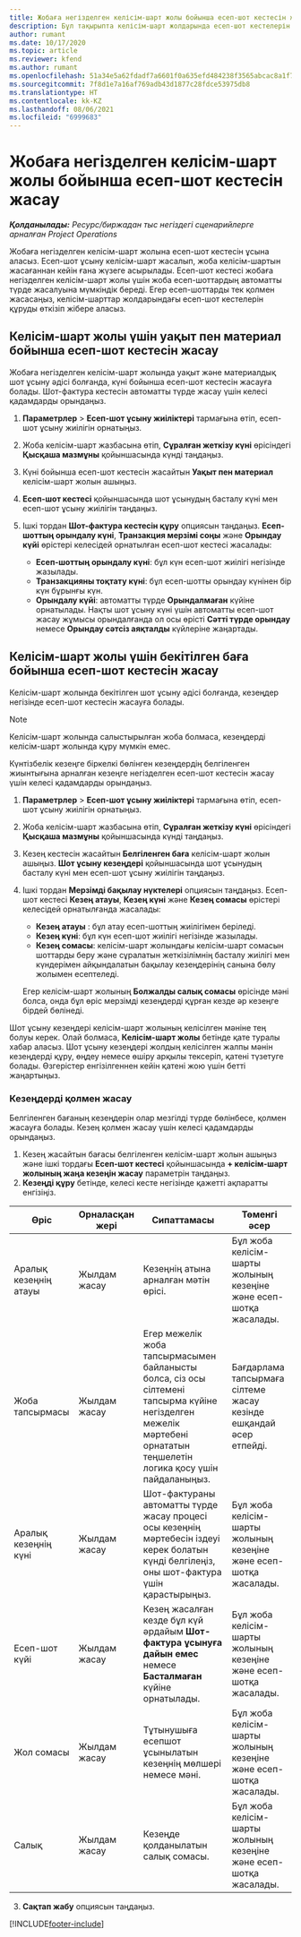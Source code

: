 ```yaml
---
title: Жобаға негізделген келісім-шарт жолы бойынша есеп-шот кестесін жасау
description: Бұл тақырыпта келісім-шарт жолдарында есеп-шот кестелерін және кезеңдерді құру жолдары туралы ақпарат берілген.
author: rumant
ms.date: 10/17/2020
ms.topic: article
ms.reviewer: kfend
ms.author: rumant
ms.openlocfilehash: 51a34e5a62fdadf7a6601f0a635efd484238f3565abcac8a1f7de3d49cebf23e
ms.sourcegitcommit: 7f8d1e7a16af769adb43d1877c28fdce53975db8
ms.translationtype: HT
ms.contentlocale: kk-KZ
ms.lasthandoff: 08/06/2021
ms.locfileid: "6999683"
---
```

# <a name="create-an-invoice-schedule-on-a-project-based-contract-line"></a>Жобаға негізделген келісім-шарт жолы бойынша есеп-шот кестесін жасау 

_**Қолданылады:** Ресурс/биржадан тыс негіздегі сценарийлерге арналған Project Operations_

Жобаға негізделген келісім-шарт жолына есеп-шот кестесін ұсына аласыз. Есеп-шот ұсыну келісім-шарт жасалып, жоба келісім-шартын жасағаннан кейін ғана жүзеге асырылады. Есеп-шот кестесі жобаға негізделген келісім-шарт жолы үшін жоба есеп-шоттардың автоматты түрде жасалуына мүмкіндік береді. Егер есеп-шоттарды тек қолмен жасасаңыз, келісім-шарттар жолдарындағы есеп-шот кестелерін құруды өткізіп жібере аласыз.

## <a name="create-a-time-and-material-invoice-schedule-for-a-contract-line"></a>Келісім-шарт жолы үшін уақыт пен материал бойынша есеп-шот кестесін жасау

Жобаға негізделген келісім-шарт жолында уақыт және материалдық шот ұсыну әдісі болғанда, күні бойынша есеп-шот кестесін жасауға болады. Шот-фактура кестесін автоматты түрде жасау үшін келесі қадамдарды орындаңыз.

1. **Параметрлер** > **Есеп-шот ұсыну жиіліктері** тармағына өтіп, есеп-шот ұсыну жиілігін орнатыңыз.
2. Жоба келісім-шарт жазбасына өтіп, **Сұралған жеткізу күні** өрісіндегі **Қысқаша мазмұны** қойыншасында күнді таңдаңыз.
3. Күні бойынша есеп-шот кестесін жасайтын **Уақыт пен материал** келісім-шарт жолын ашыңыз. 
4. **Есеп-шот кестесі** қойыншасында шот ұсынудың басталу күні мен есеп-шот ұсыну жиілігін таңдаңыз.
5. Ішкі тордан **Шот-фактура кестесін құру** опциясын таңдаңыз. **Есеп-шоттың орындалу күні**, **Транзакция мерзімі соңы** және **Орындау күйі** өрістері келесідей орнатылған есеп-шот кестесі жасалады:

    - **Есеп-шоттың орындалу күні**: бұл күн есеп-шот жиілігі негізінде жазылады.
    - **Транзакцияны тоқтату күні**: бұл есеп-шотты орындау күнінен бір күн бұрынғы күн.
    - **Орындалу күйі**: автоматты түрде **Орындалмаған** күйіне орнатылады. Нақты шот ұсыну күні үшін автоматты есеп-шот жасау жұмысы орындалғанда ол осы өрісті **Сәтті түрде орындау** немесе **Орындау сәтсіз аяқталды** күйлеріне жаңартады.

## <a name="create-a-fixed-price-invoice-schedule-for-a-contract-line"></a>Келісім-шарт жолы үшін бекітілген баға бойынша есеп-шот кестесін жасау

Келісім-шарт жолында бекітілген шот ұсыну әдісі болғанда, кезеңдер негізінде есеп-шот кестесін жасауға болады. 

> [!NOTE]
> Келісім-шарт жолында салыстырылған жоба болмаса, кезеңдерді келісім-шарт жолында құру мүмкін емес.

Күнтізбелік кезеңге біркелкі бөлінген кезеңдердің белгіленген жиынтығына арналған кезеңге негізделген есеп-шот кестесін жасау үшін келесі қадамдарды орындаңыз.

1. **Параметрлер** > **Есеп-шот ұсыну жиіліктері** тармағына өтіп, есеп-шот ұсыну жиілігін орнатыңыз.
2. Жоба келісім-шарт жазбасына өтіп, **Сұралған жеткізу күні** өрісіндегі **Қысқаша мазмұны** қойыншасында күнді таңдаңыз.
3. Кезең кестесін жасайтын **Белгіленген баға** келісім-шарт жолын ашыңыз. **Шот ұсыну кезеңдері** қойыншасында шот ұсынудың басталу күні мен есеп-шот ұсыну жиілігін таңдаңыз. 
4. Ішкі тордан **Мерзімді бақылау нүктелері** опциясын таңдаңыз. Есеп-шот кестесі **Кезең атауы**, **Кезең күні** және **Кезең сомасы** өрістері келесідей орнатылғанда жасалады:

    - **Кезең атауы** : бұл атау есеп-шоттың жиілігімен беріледі.
    - **Кезең күні**: бұл күн есеп-шот жиілігі негізінде жазылады.
    - **Кезең сомасы**: келісім-шарт жолындағы келісім-шарт сомасын шоттарды беру және сұралатын жеткізілімнің басталу жиілігі мен күндерімен айқындалатын бақылау кезеңдерінің санына бөлу жолымен есептеледі.

    Егер келісім-шарт жолының **Болжалды салық сомасы** өрісінде мәні болса, онда бұл өріс мерзімді кезеңдерді құрған кезде әр кезеңге бірдей бөлінеді.

Шот ұсыну кезеңдері келісім-шарт жолының келісілген мәніне тең болуы керек. Олай болмаса, **Келісім-шарт жолы** бетінде қате туралы хабар аласыз. Шот ұсыну кезеңдері жолдың келісілген жалпы мәнін кезеңдерді құру, өңдеу немесе өшіру арқылы тексеріп, қатені түзетуге болады. Өзгерістер енгізілгеннен кейін қатені жою үшін бетті жаңартыңыз.

### <a name="manually-create-milestones"></a>Кезеңдерді қолмен жасау

Белгіленген бағаның кезеңдерін олар мезгілді түрде бөлінбесе, қолмен жасауға болады. Кезең қолмен жасау үшін келесі қадамдарды орындаңыз.

1. Кезең жасайтын бағасы белгіленген келісім-шарт жолын ашыңыз және ішкі тордағы **Есеп-шот кестесі** қойыншасында **+ келісім-шарт жолының жаңа кезеңін жасау** параметрін таңдаңыз. 
2. **Кезеңді құру** бетінде, келесі кесте негізінде қажетті ақпаратты енгізіңіз.

| Өріс | Орналасқан жері | Сипаттамасы | Төменгі әсер |
| --- | --- | --- | --- |
| Аралық кезеңнің атауы | Жылдам жасау | Кезеңнің атына арналған мәтін өрісі. | Бұл жоба келісім-шарты жолының кезеңіне және есеп-шотқа жасалады. |
| Жоба тапсырмасы | Жылдам жасау | Егер межелік жоба тапсырмасымен байланысты болса, сіз осы сілтемені тапсырма күйіне негізделген межелік мәртебені орнататын теңшелетін логика қосу үшін пайдаланыңыз. | Бағдарлама тапсырмаға сілтеме жасау кезінде ешқандай әсер етпейді. |
| Аралық кезеңнің күні | Жылдам жасау | Шот-фактураны автоматты түрде жасау процесі осы кезеңнің мәртебесін іздеуі керек болатын күнді белгілеңіз, оны шот-фактура үшін қарастырыңыз. | Бұл жоба келісім-шарты жолының кезеңіне және есеп-шотқа жасалады. |
| Есеп-шот күйі | Жылдам жасау | Кезең жасалған кезде бұл күй әрдайым **Шот-фактура ұсынуға дайын емес** немесе **Басталмаған** күйіне орнатылады. | Бұл жоба келісім-шарты жолының кезеңіне және есеп-шотқа жасалады. |
| Жол сомасы | Жылдам жасау | Тұтынушыға есепшот ұсынылатын кезеңнің мөлшері немесе мәні. | Бұл жоба келісім-шарты жолының кезеңіне және есеп-шотқа жасалады. |
| Салық | Жылдам жасау | Кезеңде қолданылатын салық сомасы. | Бұл жоба келісім-шарты жолының кезеңіне және есеп-шотқа жасалады. |

3. **Сақтап жабу** опциясын таңдаңыз.


[!INCLUDE[footer-include](../includes/footer-banner.md)]